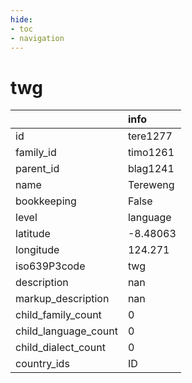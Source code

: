 ```yaml
---
hide:
- toc
- navigation
---
```

# twg
|                      | info     |
|:---------------------|:---------|
| id                   | tere1277 |
| family_id            | timo1261 |
| parent_id            | blag1241 |
| name                 | Tereweng |
| bookkeeping          | False    |
| level                | language |
| latitude             | -8.48063 |
| longitude            | 124.271  |
| iso639P3code         | twg      |
| description          | nan      |
| markup_description   | nan      |
| child_family_count   | 0        |
| child_language_count | 0        |
| child_dialect_count  | 0        |
| country_ids          | ID       |